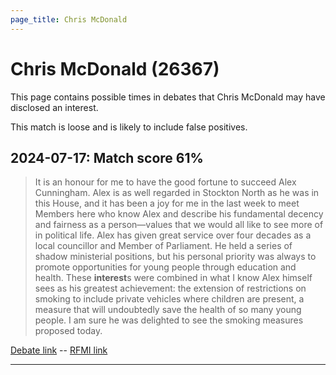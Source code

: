 ```yaml
---
page_title: Chris McDonald
---
```


# Chris McDonald  (26367)

This page contains possible times in debates that Chris McDonald may have disclosed an interest.

This match is loose and is likely to include false positives. 



## 2024-07-17: Match score 61%

>It is an honour for me to have the good fortune to succeed Alex Cunningham. Alex is as well regarded in Stockton North as he was in this House, and it has been a joy for me in the last week to meet Members here who know Alex and describe his fundamental decency and fairness as a person—values that we would all like to see more of in political life. Alex has given great service over four decades as a local councillor and Member of Parliament. He held a series of shadow ministerial positions, but his personal priority was always to promote opportunities for young people through education and health. These **interest**s were combined in what I know Alex himself sees as his greatest achievement: the extension of restrictions on smoking to include private vehicles where children are present, a measure that will undoubtedly save the health of so many young people. I am sure he was delighted to see the smoking measures proposed today.

[Debate link](https://www.theyworkforyou.com/debates/?id=2024-07-17d.136.1)  --  [RFMI link](https://www.theyworkforyou.com/mp/26367/register)


---

